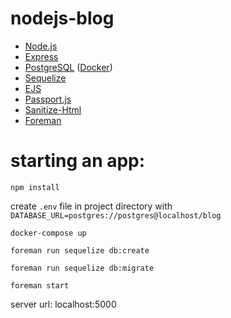 # nodejs-blog
* [Node.js](https://nodejs.org)
* [Express](https://www.npmjs.com/package/express)
* [PostgreSQL](https://www.postgresql.org/) ([Docker](https://www.docker.com/))
* [Sequelize](https://www.npmjs.com/package/sequelize)
* [EJS](https://www.npmjs.com/package/ejs)
* [Passport.js](https://www.npmjs.com/package/passport)
* [Sanitize-Html](https://www.npmjs.com/package/sanitize-html)
* [Foreman](https://github.com/ddollar/foreman)

# starting an app:
`npm install`

create `.env` file in project directory with `DATABASE_URL=postgres://postgres@localhost/blog`

`docker-compose up`

`foreman run sequelize db:create`

`foreman run sequelize db:migrate`

`foreman start`

server url: localhost:5000
